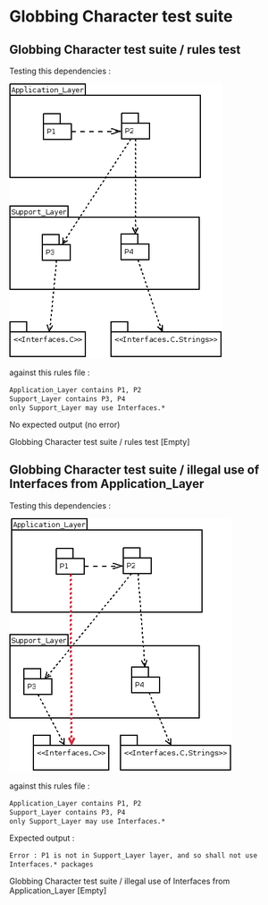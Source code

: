 
# Globbing Character test suite



##  Globbing Character test suite / rules test


  Testing this dependencies :

  ![](gc1.png)

  against this rules file :

  ```
Application_Layer contains P1, P2
Support_Layer contains P3, P4
only Support_Layer may use Interfaces.*
  ```

  No expected output (no error)

 Globbing Character test suite / rules test [Empty]

##  Globbing Character test suite / illegal use of Interfaces from Application_Layer


  Testing this dependencies :

  ![](gc2.png)

  against this rules file :

  ```
Application_Layer contains P1, P2
Support_Layer contains P3, P4
only Support_Layer may use Interfaces.*
  ```

  Expected output :

  ```
Error : P1 is not in Support_Layer layer, and so shall not use Interfaces.* packages
  ```

 Globbing Character test suite / illegal use of Interfaces from Application_Layer [Empty]
